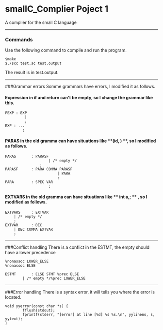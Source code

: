# smallC_Complier Poject 1
A complier for the small C language

---

### Commands
Use the following command to compile and run the program.

	$make
	$./scc test.sc test.output
    
The result is in test.output.

-----

###Grammar errors
Somme grammars have errors, I modified it as follows.

#### Expression in if and return can't be empty, so I change the grammar like this.

    FEXP : EXP
	         |
	         ;
    EXP : ...
            ;

#### PARAS in the old gramma can have situations like **(id, ) **, so I modified as follows.
    PARAS		: PARASF			
                		| /* empty */			
	               	;       
    PARASF		: PARA COMMA PARASF		
                    		| PARA			
                    		;
    PARA		: SPEC VAR				
                		;
#### EXTVARS in the old gramma can have situations like ** int a,; ** , so I modified as follows.
    EXTVARS		: EXTVAR			
		| /* empty */			
		;
    EXTVAR		: DEC			
		| DEC COMMA EXTVAR	
		;

----
	
###Conflict handling
There is a conflict in the ESTMT, the empty should have a lower precedence

    %nonassoc LOWER_ELSE
    %nonassoc ELSE

    ESTMT		: ELSE STMT %prec ELSE		
    		| /* empty */%prec LOWER_ELSE
 
----
	
###Error handling
There is a syntax error, it will tells you where the error is located.

    void yyerror(const char *s) {
        	fflush(stdout);
        	fprintf(stderr, "[error] at line [%d] %s %s.\n", yylineno, s, yytext);
    }